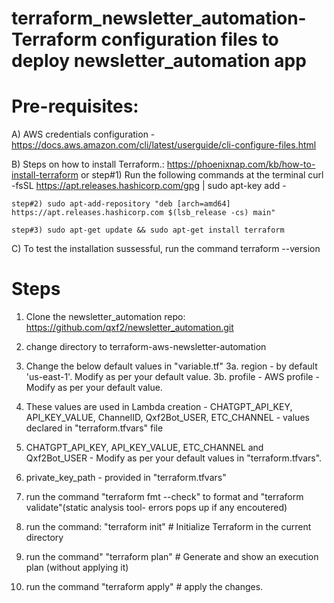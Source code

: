 # terraform_newsletter_automation-Terraform configuration files to deploy newsletter_automation app

Pre-requisites:
==============
A) AWS credentials configuration - 
    https://docs.aws.amazon.com/cli/latest/userguide/cli-configure-files.html

B) Steps on how to install Terraform.: https://phoenixnap.com/kb/how-to-install-terraform
                        or
    step#1) Run the following commands at the terminal
    curl -fsSL https://apt.releases.hashicorp.com/gpg | sudo apt-key add -

    step#2) sudo apt-add-repository "deb [arch=amd64] https://apt.releases.hashicorp.com $(lsb_release -cs) main"
    
    step#3) sudo apt-get update && sudo apt-get install terraform

C) To test the installation sussessful, run the command
    terraform --version

Steps
=====
1) Clone the newsletter_automation repo: https://github.com/qxf2/newsletter_automation.git

2) change directory to terraform-aws-newsletter-automation

3) Change the below default values in "variable.tf"
    3a. region - by default 'us-east-1'. Modify as per your default value. 
    3b. profile - AWS profile - Modify as per your default value.

4) These values are used in Lambda creation - CHATGPT_API_KEY, API_KEY_VALUE, ChannelID, Qxf2Bot_USER, ETC_CHANNEL - values declared in "terraform.tfvars" file

5) CHATGPT_API_KEY, API_KEY_VALUE, ETC_CHANNEL and Qxf2Bot_USER - Modify as per your default values in "terraform.tfvars".

6) private_key_path - provided in "terraform.tfvars"

7) run the command 
    "terraform fmt --check" to format and 
    "terraform validate"(static analysis tool- errors pops up if any encoutered)

8) run the command: 
    "terraform init" # Initialize Terraform in the current directory

9) run the command" 
    "terraform plan" # Generate and show an execution plan (without applying it) 

10) run the command 
    "terraform apply" # apply the changes.